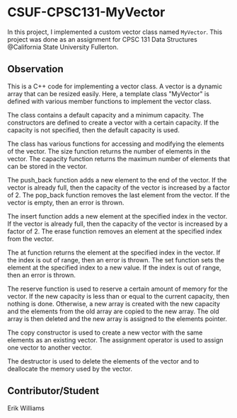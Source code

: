 # CSUF-CPSC131-MyVector

In this project, I implemented a custom vector class named `MyVector`. This project was done as an assignment for CPSC 131 Data Structures @California State University Fullerton.

## Observation

This is a C++ code for implementing a vector class. A vector is a dynamic array that can be resized easily. Here, a template class "MyVector" is defined with various member functions to implement the vector class.

The class contains a default capacity and a minimum capacity. The constructors are defined to create a vector with a certain capacity. If the capacity is not specified, then the default capacity is used.

The class has various functions for accessing and modifying the elements of the vector. The size function returns the number of elements in the vector. The capacity function returns the maximum number of elements that can be stored in the vector.

The push_back function adds a new element to the end of the vector. If the vector is already full, then the capacity of the vector is increased by a factor of 2. The pop_back function removes the last element from the vector. If the vector is empty, then an error is thrown.

The insert function adds a new element at the specified index in the vector. If the vector is already full, then the capacity of the vector is increased by a factor of 2. The erase function removes an element at the specified index from the vector.

The at function returns the element at the specified index in the vector. If the index is out of range, then an error is thrown. The set function sets the element at the specified index to a new value. If the index is out of range, then an error is thrown.

The reserve function is used to reserve a certain amount of memory for the vector. If the new capacity is less than or equal to the current capacity, then nothing is done. Otherwise, a new array is created with the new capacity and the elements from the old array are copied to the new array. The old array is then deleted and the new array is assigned to the elements pointer.

The copy constructor is used to create a new vector with the same elements as an existing vector. The assignment operator is used to assign one vector to another vector.

The destructor is used to delete the elements of the vector and to deallocate the memory used by the vector.

## Contributor/Student

Erik Williams
